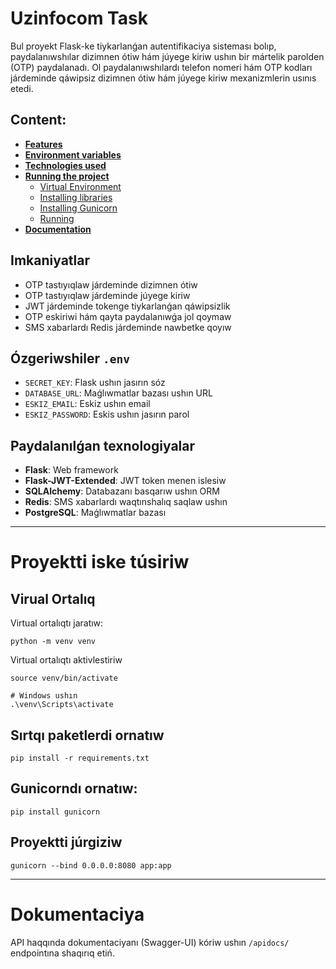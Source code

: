 # Uzinfocom Task

Bul proyekt Flask-ke tiykarlanǵan autentifikaciya sisteması bolıp, paydalanıwshılar dizimnen ótiw hám júyege kiriw ushın bir mártelik parolden (OTP) paydalanadı. Ol paydalanıwshılardı telefon nomeri hám OTP kodları járdeminde qáwipsiz dizimnen ótiw hám júyege kiriw mexanizmlerin usınıs etedi.

## Content:
 - [**Features**](#imkaniyatlar)
 - [**Environment variables**](#ózgeriwshiler-env)
 - [**Technologies used**](#paydalanılǵan-texnologiyalar)
 - [**Running the project**](#proyektti-iske-túsiriw)
   - [Virtual Environment](#virual-ortalıq)
   - [Installing libraries](#sırtqı-paketlerdi-ornatıw)
   - [Installing Gunicorn](#gunicorndı-ornatıw)
   - [Running](#proyektti-júrgiziw)
 - [**Documentation**](#dokumentaciya)

## Imkaniyatlar
 - OTP tastıyıqlaw járdeminde dizimnen ótiw
 - OTP tastıyıqlaw járdeminde júyege kiriw
 - JWT járdeminde tokenge tiykarlanǵan qáwipsizlik
 - OTP eskiriwi hám qayta paydalanıwǵa jol qoymaw
 - SMS xabarlardı Redis járdeminde nawbetke qoyıw

## Ózgeriwshiler `.env`
 - `SECRET_KEY`: Flask ushın jasırın sóz
 - `DATABASE_URL`: Maǵlıwmatlar bazası ushın URL
 - `ESKIZ_EMAIL`: Eskiz ushın email
 - `ESKIZ_PASSWORD`: Eskis ushın jasırın parol

## Paydalanılǵan texnologiyalar
 - **Flask**: Web framework
 - **Flask-JWT-Extended**: JWT token menen islesiw
 - **SQLAlchemy**: Databazanı basqarıw ushın ORM
 - **Redis**: SMS xabarlardı waqtınshalıq saqlaw ushın
 - **PostgreSQL**: Maǵlıwmatlar bazası

---

# Proyektti iske túsiriw
## Virual Ortalıq
Virtual ortalıqtı jaratıw:
```shell
python -m venv venv
```
Virtual ortalıqtı aktivlestiriw
```shell
source venv/bin/activate

# Windows ushın
.\venv\Scripts\activate
```
## Sırtqı paketlerdi ornatıw
```shell
pip install -r requirements.txt
```
## Gunicorndı ornatıw:
```shell
pip install gunicorn
```
## Proyektti júrgiziw
```shell
gunicorn --bind 0.0.0.0:8080 app:app
```

---

# Dokumentaciya
API haqqında dokumentaciyanı (Swagger-UI) kóriw ushın `/apidocs/` endpointına shaqırıq etiń.